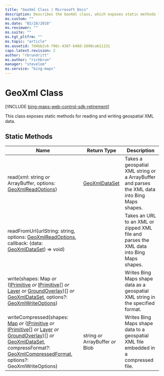 ```yaml
---
title: "GeoXml Class | Microsoft Docs"
description: Describes the GeoXml class, which exposes static methods for reading and writing geospatial XML data and provides a list of the stat methods.
ms.custom: ""
ms.date: "02/28/2018"
ms.reviewer: ""
ms.suite: ""
ms.tgt_pltfrm: ""
ms.topic: "article"
ms.assetid: 7d4bb2c6-796c-4387-b48d-2698ca611131
caps.latest.revision: 2
author: "rbrundritt"
ms.author: "richbrun"
manager: "stevelom"
ms.service: "bing-maps"
---
```


# GeoXml Class

[!INCLUDE [bing-maps-web-control-sdk-retirement](../../../includes/bing-maps-web-control-sdk-retirement.md)]

This class exposes static methods for reading and writing geospatial XML data.

## Static Methods

|Name  | Return Type                       | Description                                                                                   |
|------|-----------------------------------|-----------------------------------------------------------------------------------------------|
| read(xml: string *or* ArrayBuffer, options: [GeoXmlReadOptions](geoxmlreadoptions-object.md)) | [GeoXmlDataSet](geoxmldataset-object.md) | Takes a geospatial XML string or a ArrayBuffer and parses the XML data into Bing Maps shapes. |
| readFromUrl(urlString: string, options: [GeoXmlReadOptions](geoxmlreadoptions-object.md), callback: (data: [GeoXmlDataSet](geoxmldataset-object.md)) =&gt; void) | | Takes an URL to an XML or zipped XML file and parses the XML data into Bing Maps shapes.      |
| write(shapes: Map *or* ([IPrimitive](../../map-control-api/iprimitive-class.md) *or* [IPrimitive](../../map-control-api/iprimitive-class.md)\[\] *or* [Layer](../../map-control-api/layer-class.md) *or* [GroundOverlay](../../map-control-api/groundoverlay-class.md))\[\] *or* [GeoXmlDataSet](geoxmldataset-object.md), options?: [GeoXmlWriteOptions](geoxmlwriteoptions-object.md)) | | Writes Bing Maps shape data as a geospatial XML string in the specified format.        |
| writeCompressed(shapes: [Map](../../map-control-api/map-class.md) *or* ([IPrimitive](../../map-control-api/iprimitive-class.md) *or* [IPrimitive](../../map-control-api/iprimitive-class.md)\[\] *or* [Layer](../../map-control-api/layer-class.md) *or* [GroundOverlay](../../map-control-api/groundoverlay-class.md))\[\] *or* [GeoXmlDataSet](geoxmldataset-object.md), compressFormat?: [GeoXmlCompressedFormat](geoxmlcompressedformat-enumeration.md), options?: GeoXmlWriteOptions) | string *or* ArrayBuffer *or* Blob | Writes Bing Maps shape data to a geospatial XML file embedded in a compressed file.           |

